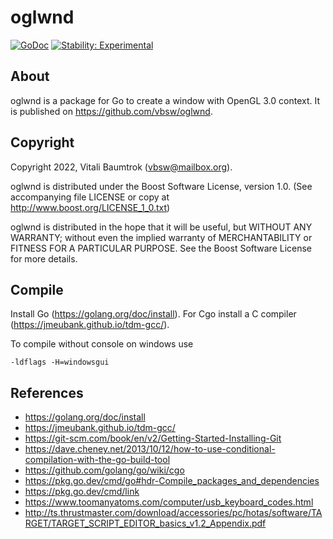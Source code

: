 # oglwnd

[![GoDoc](https://godoc.org/github.com/vbsw/oglwnd?status.svg)](https://godoc.org/github.com/vbsw/oglwnd) [![Stability: Experimental](https://masterminds.github.io/stability/experimental.svg)](https://masterminds.github.io/stability/experimental.html)

## About
oglwnd is a package for Go to create a window with OpenGL 3.0 context. It is published on <https://github.com/vbsw/oglwnd>.

## Copyright
Copyright 2022, Vitali Baumtrok (vbsw@mailbox.org).

oglwnd is distributed under the Boost Software License, version 1.0. (See accompanying file LICENSE or copy at http://www.boost.org/LICENSE_1_0.txt)

oglwnd is distributed in the hope that it will be useful, but WITHOUT ANY WARRANTY; without even the implied warranty of MERCHANTABILITY or FITNESS FOR A PARTICULAR PURPOSE. See the Boost Software License for more details.

## Compile
Install Go (https://golang.org/doc/install). For Cgo install a C compiler (<https://jmeubank.github.io/tdm-gcc/>).

To compile without console on windows use

	-ldflags -H=windowsgui

## References
- https://golang.org/doc/install
- https://jmeubank.github.io/tdm-gcc/
- https://git-scm.com/book/en/v2/Getting-Started-Installing-Git
- https://dave.cheney.net/2013/10/12/how-to-use-conditional-compilation-with-the-go-build-tool
- https://github.com/golang/go/wiki/cgo
- https://pkg.go.dev/cmd/go#hdr-Compile_packages_and_dependencies
- https://pkg.go.dev/cmd/link
- https://www.toomanyatoms.com/computer/usb_keyboard_codes.html
- http://ts.thrustmaster.com/download/accessories/pc/hotas/software/TARGET/TARGET_SCRIPT_EDITOR_basics_v1.2_Appendix.pdf
